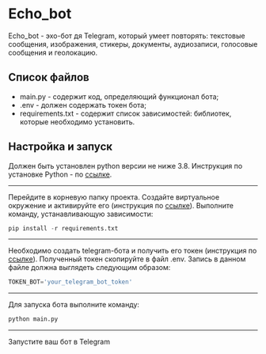 # Echo_bot
Echo_bot - эхо-бот дя Telegram, который умеет повторять: текстовые сообщения, изображения, стикеры, документы, аудиозаписи, голосовые сообщения и геолокацию.

## Список файлов
+ main.py - содержит код, определяющий функционал бота;
+ .env - должен содержать токен бота;
+ requirements.txt - содержит список зависимостей: библиотек, которые необходимо установить.

## Настройка и запуск
Должен быть устaновлен python версии не ниже 3.8. Инструкция по установке Python - по [ссылке](https://python-scripts.com/install-python-windows).
____
Перейдите в корневую папку проекта. Создайте виртуальное окружение и активируйте его (инструкция по [ссылке](https://python-scripts.com/virtualenv)). 
Выполните команду, устанавливающую зависимости:
```python
pip install -r requirements.txt
```
____
Необходимо создать telegram-бота и получить его токен (инструкция по [ссылке](https://tlgrm.ru/docs/bots)).
Полученный токен скопируйте в файл .env. Запись в данном файле должна выглядеть следующим образом:
```python
TOKEN_BOT='your_telegram_bot_token'
```
____
Для запуска бота выполните команду:
```python
python main.py
```
____
Запустите ваш бот в Telegram
